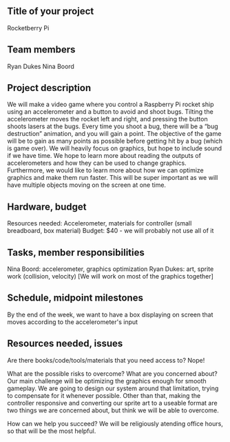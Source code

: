 
## Title of your project
Rocketberry Pi

## Team members
Ryan Dukes
Nina Boord

## Project description
We will make a video game where you control a Raspberry Pi rocket ship using an accelerometer and a button to avoid and shoot bugs. Tilting the accelerometer moves the rocket left and right, and pressing the button shoots lasers at the bugs. Every time you shoot a bug, there will be a “bug destruction” animation, and you will gain a point. The objective of the game will be to gain as many points as possible before getting hit by a bug (which is game over). We will heavily focus on graphics, but hope to include sound if we have time. We hope to learn more about reading the outputs of accelerometers and how they can be used to change graphics. Furthermore, we would like to learn more about how we can optimize graphics and make them run faster. This will be super important as we will have multiple objects moving on the screen at one time.

## Hardware, budget
Resources needed: Accelerometer, materials for controller (small breadboard, box material)
Budget: $40 - we will probably not use all of it

## Tasks, member responsibilities
Nina Boord: accelerometer, graphics optimization
Ryan Dukes: art, sprite work (collision, velocity)
[We will work on most of the graphics together]

## Schedule, midpoint milestones
By the end of the week, we want to have a box displaying on screen that moves according to the accelerometer's input

## Resources needed, issues
Are there books/code/tools/materials that you need access to?
Nope!

What are the possible risks to overcome? What are you concerned about?
Our main challenge will be optimizing the graphics enough for smooth gameplay. We are going to design our system around that limitation, trying to compensate for it whenever possible. Other than that, making the controller responsive and converting our sprite art to a useable format are two things we are concerned about, but think we will be able to overcome.

How can we help you succeed?
We will be religiously atending office hours, so that will be the most helpful.
